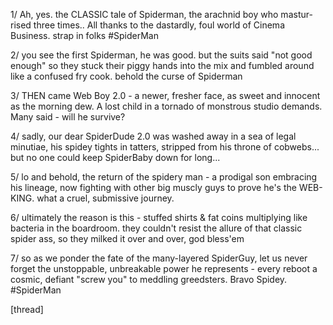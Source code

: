 1/ Ah, yes. the CLASSIC tale of Spiderman, the arachnid boy who mastur-rised three times.. All thanks to the dastardly, foul world of Cinema Business. strap in folks #SpiderMan

2/ you see the first Spiderman, he was good. but the suits said "not good enough" so they stuck their piggy hands into the mix and fumbled around like a confused fry cook. behold the curse of Spiderman

3/ THEN came Web Boy 2.0 - a newer, fresher face, as sweet and innocent as the morning dew. A lost child in a tornado of monstrous studio demands. Many said - will he survive?

4/ sadly, our dear SpiderDude 2.0 was washed away in a sea of legal minutiae, his spidey tights in tatters, stripped from his throne of cobwebs... but no one could keep SpiderBaby down for long...

5/ lo and behold, the return of the spidery man - a prodigal son embracing his lineage, now fighting with other big muscly guys to prove he's the WEB-KING. what a cruel, submissive journey.

6/ ultimately the reason is this - stuffed shirts & fat coins multiplying like bacteria in the boardroom. they couldn't resist the allure of that classic spider ass, so they milked it over and over, god bless'em

7/ so as we ponder the fate of the many-layered SpiderGuy, let us never forget the unstoppable, unbreakable power he represents - every reboot a cosmic, defiant "screw you" to meddling greedsters. Bravo Spidey. #SpiderMan

[thread]